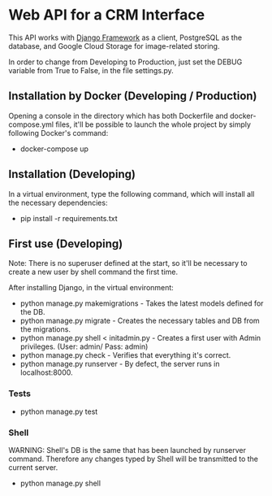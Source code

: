 # Web API for a CRM Interface
This API works with [Django Framework](https://docs.djangoproject.com/en/2.0/) as a client, PostgreSQL as the database, and Google Cloud Storage for image-related storing.

In order to change from Developing to Production, just set the DEBUG variable from True to False, in the file settings.py.

## Installation by Docker (Developing / Production)
Opening a console in the directory which has both Dockerfile and docker-compose.yml files, it'll be possible to launch the whole project by simply following Docker's command:
* docker-compose up

## Installation (Developing)
In a virtual environment, type the following command, which will install all the necessary dependencies:
* pip install -r requirements.txt

## First use (Developing)
Note: There is no superuser defined at the start, so it'll be necessary to create a new user by shell command the first time.

After installing Django, in the virtual environment:

* python manage.py makemigrations       - Takes the latest models defined for the DB.
* python manage.py migrate              - Creates the necessary tables and DB from the migrations.
* python manage.py shell < initadmin.py - Creates a first user with Admin privileges. (User: admin/ Pass: admin)
* python manage.py check                - Verifies that everything it's correct.
* python manage.py runserver            - By defect, the server runs in localhost:8000.

### Tests
* python manage.py test

### Shell
WARNING: Shell's DB is the same that has been launched by runserver command. Therefore any changes typed by Shell will be transmitted to the current server.

* python manage.py shell
